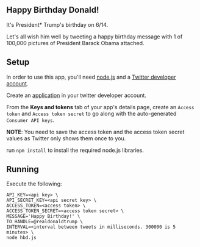 ## Happy Birthday Donald!

It's President* Trump's birthday on 6/14. 

Let's all wish him well by tweeting a happy birthday message with 1 of 100,000 pictures of 
President Barack Obama attached.

## Setup

In order to use this app, you'll need [node.js](https://nodejs.org/en/download/) and a 
[Twitter developer account](https://developer.twitter.com/en/docs/basics/getting-started).

Create an [application](https://developer.twitter.com/en/apps) in your twitter developer account.

From the **Keys and tokens** tab of your app's details page, create an `Access token` and 
`Access token secret` to go along with the auto-generated `Consumer API keys`.

**NOTE**: You need to save the access token and the access token secret values as Twitter only
shows them once to you.

run `npm install` to install the required node.js libraries.

## Running

Execute the following:

```
API_KEY=<api key> \
API_SECRET_KEY=<api secret key> \
ACCESS_TOKEN=<access token> \
ACCESS_TOKEN_SECRET=<access token secret> \
MESSAGE='Happy Birthday!' \
TO_HANDLE=@realdonaldtrump \
INTERVAL=<interval between tweets in milliseconds. 300000 is 5 minutes> \
node hbd.js
```